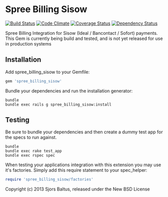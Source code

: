 Spree Billing Sisow
=================
[![Build Status](https://travis-ci.org/xtr3me/spree_billing_sisow.png)](https://travis-ci.org/xtr3me/spree_billing_sisow)
[![Code Climate](https://codeclimate.com/github/xtr3me/spree_billing_sisow.png)](https://codeclimate.com/github/xtr3me/spree_billing_sisow)
[![Coverage Status](https://coveralls.io/repos/xtr3me/spree_billing_sisow/badge.png)](https://coveralls.io/r/xtr3me/spree_billing_sisow)
[![Dependency Status](https://gemnasium.com/xtr3me/spree_billing_sisow.png)](https://gemnasium.com/xtr3me/spree_billing_sisow)

Spree Billing Integration for Sisow (Ideal / Bancontact / Sofort) payments.
This Gem is currently being build and tested, and is not yet released for use in production systems

Installation
------------

Add spree_billing_sisow to your Gemfile:

```ruby
gem 'spree_billing_sisow'
```

Bundle your dependencies and run the installation generator:

```shell
bundle
bundle exec rails g spree_billing_sisow:install
```

Testing
-------

Be sure to bundle your dependencies and then create a dummy test app for the specs to run against.

```shell
bundle
bundle exec rake test_app
bundle exec rspec spec
```

When testing your applications integration with this extension you may use it's factories.
Simply add this require statement to your spec_helper:

```ruby
require 'spree_billing_sisow/factories'
```

Copyright (c) 2013 Sjors Baltus, released under the New BSD License

